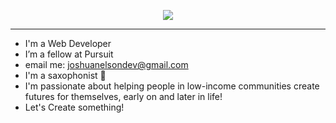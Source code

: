 
<p align="center">
  <img src="https://streak-stats.demolab.com?user=joshuanelsondev&theme=github-dark-blue&border_radius=5)](https://git.io/streak-stats" />
</p>

---
<!--
**joshuanelsondev/joshuanelsondev** is a ✨ _special_ ✨ repository because its `README.md` (this file) appears on your GitHub profile.

Here are some ideas to get you started:

- 🔭 I’m currently working on ...
- 🌱 I’m currently learning ...
- 👯 I’m looking to collaborate on ...
- 🤔 I’m looking for help with ...
- 💬 Ask me about ...
- 📫 How to reach me: ...
- 😄 Pronouns: ...
- ⚡ Fun fact: ...
-->
- I'm a Web Developer
- I’m a fellow at Pursuit
- email me: joshuanelsondev@gmail.com
- I'm a saxophonist 🎷
- I'm passionate about helping people in low-income communities create futures for themselves, early on and later in life!
- Let's Create something!
